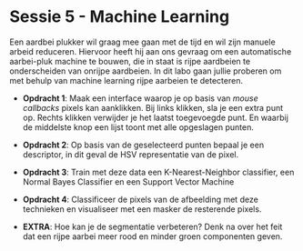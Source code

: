 # Sessie 5 - Machine Learning

Een aardbei plukker wil graag mee gaan met de tijd en wil zijn manuele arbeid
reduceren. Hiervoor heeft hij aan ons gevraag om een automatische aarbei-pluk
machine te bouwen, die in staat is rijpe aardbeien te onderscheiden van onrijpe
aardbeien. In dit labo gaan jullie proberen om met behulp van machine learning
rijpe aarbeien te detecteren.

* **Opdracht 1**: Maak een interface waarop je op basis van *mouse callbacks*
  pixels kan aanklikken. Bij links klikken, sla je een extra punt op. Rechts
  klikken verwijder je het laatst toegevoegde punt. En waarbij de middelste knop
  een lijst toont met alle opgeslagen punten.

* **Opdracht 2**: Op basis van de geselecteerd punten bepaal je een descriptor,
  in dit geval de HSV representatie van de pixel.

* **Opdracht 3**: Train met deze data een K-Nearest-Neighbor classifier, een
  Normal Bayes Classifier en een Support Vector Machine

* **Opdracht 4**: Classificeer de pixels van de afbeelding met deze technieken
  en visualiseer met een masker de resterende pixels.

* **EXTRA**: Hoe kan je de segmentatie verbeteren? Denk na over het feit dat een
  rijpe aarbei meer rood en minder groen componenten geven.
